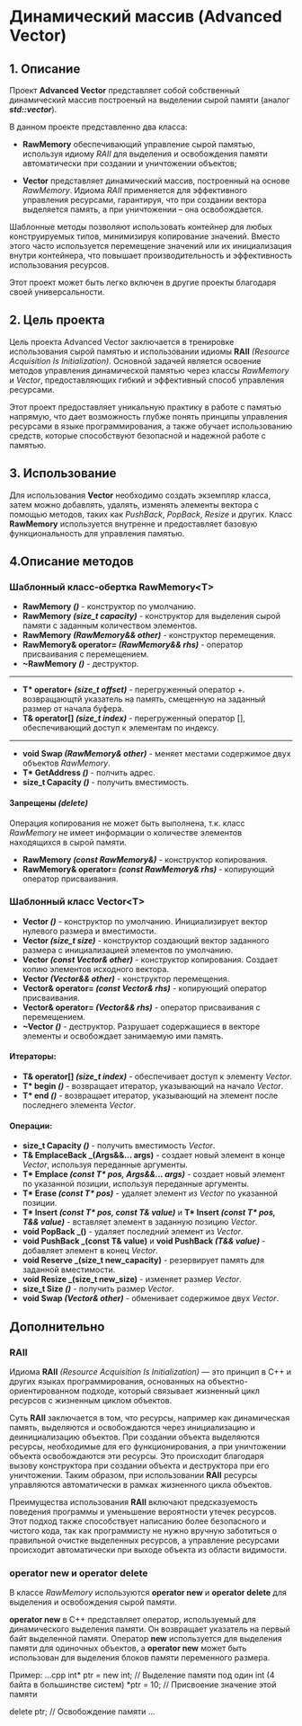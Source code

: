 # Динамический массив (Advanced Vector)

## 1. Описание
Проект **Advanced Vector** представляет собой собственный динамический массив построеный на выделении сырой памяти (аналог **_std::vector_**).

В данном проекте представленно два класса:

* **RawMemory** обеспечивающий управление сырой памятью, используя идиому _RAII_ для выделения и освобождения памяти автоматически при создании и уничтожении объектов;

* **Vector** представляет динамический массив, построенный на основе _RawMemory_. Идиома _RAII_ применяется для эффективного управления ресурсами, гарантируя, что при создании вектора выделяется память, а при уничтожении – она освобождается.

Шаблонные методы позволяют использовать контейнер для любых конструируемых типов, минимизируя копирование значений. Вместо этого часто используется перемещение значений или их инициализация внутри контейнера, что повышает производительность и эффективность использования ресурсов.

Этот проект может быть легко включен в другие проекты благодаря своей универсальности.

## 2. Цель проекта
Цель проекта Advanced Vector заключается в тренировке использования сырой памятью и использовании идиомы **RAII** _(Resource Acquisition Is Initialization)_. Основной задачей является освоение методов управления динамической памятью через классы _RawMemory_ и _Vector_, предоставляющих гибкий и эффективный способ управления ресурсами.

Этот проект предоставляет уникальную практику в работе с памятью напрямую, что дает возможность глубже понять принципы управления ресурсами в языке программирования, а также обучает использованию средств, которые способствуют безопасной и надежной работе с памятью.

## 3. Использование

Для использования **Vector** необходимо создать экземпляр класса, затем можно добавлять, удалять, изменять элементы вектора с помощью методов, таких как _PushBack_, _PopBack_, _Resize_ и других. Класс **RawMemory** используется внутренне и предоставляет базовую функциональность для управления памятью.

## 4.Описание методов

### Шаблонный класс-обертка RawMemory\<T>

* **RawMemory _()_** - конструктор по умолчанию.
* **RawMemory _(size_t capacity)_** - конструктор для выделения сырой памяти с заданным количеством элементов.
* **RawMemory _(RawMemory&& other)_** - конструктор перемещения.
* **RawMemory& operator= _(RawMemory&& rhs)_** - оператор присваивания с перемещением.
* **~RawMemory _()_** - деструктор.
***
* **T\* operator+ _(size_t offset)_** - перегруженный оператор +. возвращающтй указатель на память, смещенную на заданный размер от начала буфера.
* **T& operator[] _(size_t index)_** - перегруженный оператор [], обеспечивающий доступ к элементам по индексу.
***
* **void Swap _(RawMemory& other)_** - меняет местами содержимое двух объектов _RawMemory_.
* **T\* GetAddress _()_** - полчить адрес.
* **size_t Capacity _()_** - получить вместимость.

#### Запрещены _(delete)_
Операция копирования не может быть выполнена, т.к. класс _RawMemory_ не имеет информации о количестве элементов находящихся в сырой памяти.

* **RawMemory _(const RawMemory&)_** - конструктор копирования.
* **RawMemory& operator= _(const RawMemory& rhs)_** - копирующий оператор присваивания.

### Шаблонный класс Vector\<T>
* **Vector _()_** - конструктор по умолчанию. Инициализирует вектор нулевого размера и вместимости.
* **Vector _(size_t size)_** - конструктор создающий вектор заданного размера с инициализацией элементов по умолчанию.
* **Vector _(const Vector& other)_** - конструктор копирования. Создает копию элементов исходного вектора.
* **Vector _(Vector&& other)_** - конструктор перемещения.
* **Vector& operator= _(const Vector& rhs)_** - копирующий оператор присваивания.
* **Vector& operator= _(Vector&& rhs)_** - оператор присваивания с перемещением.
* **~Vector _()_** - деструктор. Разрушает содержащиеся в векторе элементы и освобождает занимаемую ими память.
#### Итераторы:
* **T& operator[] _(size_t index)_** - обеспечивает доступ к элементу _Vector_.
* **T\* begin _()_** - возвращает итератор, указывающий на начало _Vector_.
* **T\* end _()_** - возвращает итератор, указывающий на элемент после последнего элемента _Vector_.
#### Операции:
* **size_t Capacity _()_** - получить вместимость _Vector_.
* **T& EmplaceBack _(Args&&... args)** - создает новый элемент в конце _Vector_, используя переданные аргументы.
* **T\* Emplace _(const T\* pos, Args&&... args)_** - создает новый элемент по указанной позиции, используя переданные аргументы.
* **T\* Erase _(const T\* pos)_** - удаляет элемент из _Vector_ по указанной позиции.
* **T\* Insert _(const T\* pos, const T& value)_** и **T\* Insert _(const T\* pos, T&& value)_** - вставляет элемент в заданную позицию _Vector_.
* **void PopBack _()** - удаляет последний элемент из _Vector_.
* **void PushBack _(const T& value)** и **void PushBack _(T&& value)_** - добавляет элемент в конец _Vector_.
* **void Reserve _(size_t new_capacity)** - резервирует память для заданной вместимости.
* **void Resize _(size_t new_size)** - изменяет размер _Vector_.
* **size_t Size _()_** - получить размер _Vector_.
* **void Swap _(Vector& other)_** - обменивает содержимое двух _Vector_.

## Дополнительно
### RAII
Идиома **RAII** _(Resource Acquisition Is Initialization)_ — это принцип в C++ и других языках программирования, основанных на объектно-ориентированном подходе, который связывает жизненный цикл ресурсов с жизненным циклом объектов.

Суть **RAII** заключается в том, что ресурсы, например как динамическая память, выделяются и освобождаются через инициализацию и деинициализацию объектов. При создании объекта выделяются ресурсы, необходимые для его функционирования, а при уничтожении объекта освобождаются эти ресурсы. Это происходит благодаря вызову конструктора при создании объекта и деструктора при его уничтожении. Таким образом, при использовании **RAII** ресурсы управляются автоматически в рамках жизненного цикла объектов.

Преимущества использования **RAII** включают предсказуемость поведения программы и уменьшение вероятности утечек ресурсов. Этот подход также способствует написанию более безопасного и чистого кода, так как программисту не нужно вручную заботиться о правильной очистке выделенных ресурсов, а управление ресурсами происходит автоматически при выходе объекта из области видимости.

### operator new и operator delete
В классе _RawMemory_ используются **operator new** и **operator delete** для выделения и освобождения сырой памяти.

**operator new** в C++ представляет оператор, используемый для динамического выделения памяти. Он возвращает указатель на первый байт выделенной памяти. Оператор **new** используется для выделения памяти для одиночных объектов, а **operator new** может быть использован для выделения блоков памяти переменного размера.

Пример:
...cpp
int* ptr = new int;  // Выделение памяти под один int (4 байта в большинстве систем)
*ptr = 10;  // Присвоение значение этой памяти

delete ptr;  // Освобождение памяти
...

